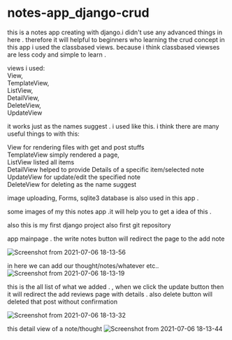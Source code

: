 # notes-app_django-crud 

this is a notes app creating with django.i didn't use any advanced things in here . 
therefore it will helpful to beginners who learning the crud concept in this app i used the classbased views.
because i think classbased viewses are less cody and simple to learn .

views i used:<br/> View, <br/>
              TemplateView, <br/>
              ListView,<br/>
              DetailView, <br/>
              DeleteView, <br/>
              UpdateView <br/>

it works just as the names suggest . i used like this. i think there are many useful things to with this:

View for rendering files with get and post stuffs <br/> TemplateView simply rendered a page, <br/> ListView listed all items <br/> DetailView helped to provide Details of a specific item/selected note <br/> UpdateView for update/edit the specified note <br/> DeleteView for deleting as the name suggest<br/>

image uploading, Forms, sqlite3 database is also used in this app .

some images of my this notes app .it will help you to get a idea of this .

also this is my first django project also first git repository


app mainpage . the write notes button will redirect the page to the add note 

![Screenshot from 2021-07-06 18-13-56](https://user-images.githubusercontent.com/78998090/124605642-c0b67180-de89-11eb-8819-a766103cf220.png)

in here we can add our thought/notes/whatever etc.. 
![Screenshot from 2021-07-06 18-13-19](https://user-images.githubusercontent.com/78998090/124605475-8f3da600-de89-11eb-8bc5-b8b41e559db2.png)

this is the all list of what we added . , when we click the update button then it will redirect the add reviews page with details . also delete button will deleted that post without confirmation 

![Screenshot from 2021-07-06 18-13-32](https://user-images.githubusercontent.com/78998090/124605548-a5e3fd00-de89-11eb-90c7-2f269cfa9dae.png)

this detail view of a note/thought 
![Screenshot from 2021-07-06 18-13-44](https://user-images.githubusercontent.com/78998090/124605590-b3998280-de89-11eb-87e8-522e75bcf123.png)

